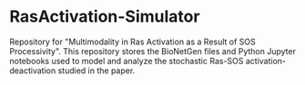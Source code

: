 # RasActivation-Simulator

Repository for "Multimodality in Ras Activation as a Result of SOS Processivity". This repository stores the BioNetGen files and Python Jupyter notebooks used to model and analyze the stochastic Ras-SOS activation-deactivation studied in the paper. 
